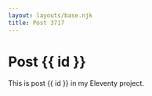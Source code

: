 ```yaml
---
layout: layouts/base.njk
title: Post 3717
---
```


# Post {{ id }}

This is post {{ id }} in my Eleventy project.
